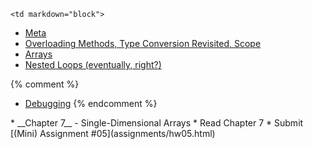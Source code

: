 	<td markdown="block">
* [Meta](slides/09/meta.html)
* [Overloading Methods, Type Conversion Revisited, Scope](slides/09/overloading-methods-scope.html)
* [Arrays](slides/09/arrays.html)
* [Nested Loops (eventually, right?)](slides/09/nested-loops.html)

{% comment %}
* [Debugging](slides/09/debugging.html)
{% endcomment %}
<a name="midterm1"></a>
</td>
	<td markdown="block">
* __Chapter 7__ - Single-Dimensional Arrays

</td>
	<td markdown="block">
* Read Chapter 7 
* Submit [(Mini) Assignment #05](assignments/hw05.html) 
</td>
